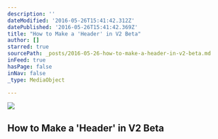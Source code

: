 ```yaml
---
description: ''
dateModified: '2016-05-26T15:41:42.312Z'
datePublished: '2016-05-26T15:41:42.369Z'
title: "How to Make a 'Header' in V2 Beta"
author: []
starred: true
sourcePath: _posts/2016-05-26-how-to-make-a-header-in-v2-beta.md
inFeed: true
hasPage: false
inNav: false
_type: MediaObject

---
```

<article style=""><img src="https://the-grid-user-content.s3-us-west-2.amazonaws.com/871b92d9-c002-4583-bde3-c9e734c9dde3.jpg" /><h1>How to Make a 'Header' in V2 Beta</h1></article>